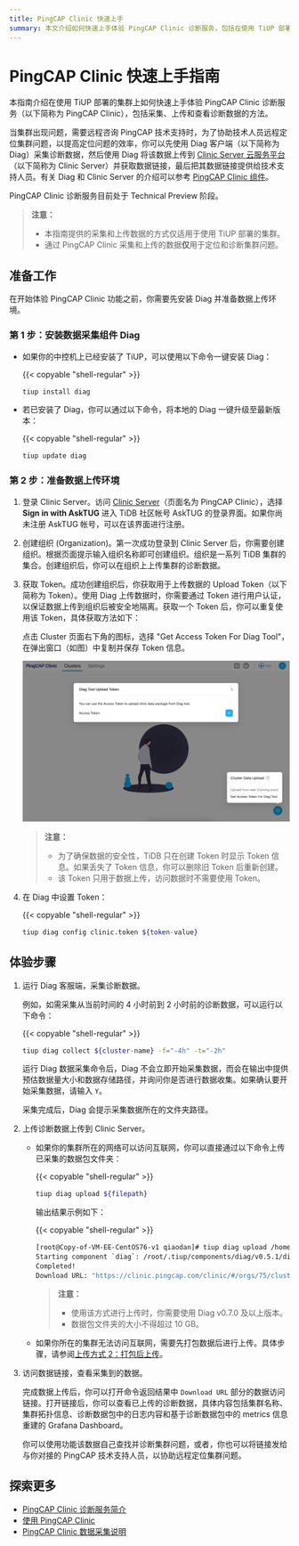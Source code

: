 ```yaml
---
title: PingCAP Clinic 快速上手
summary: 本文介绍如何快速上手体验 PingCAP Clinic 诊断服务，包括在使用 TiUP 部署的集群上通过 Diag 客户端采集数据的方法、使用 Diag 客户端将采集到的数据上传到 Clinic Server 云平台的方法，以及在 Clinic Server 上查看采集到的数据的方法。
---
```


# PingCAP Clinic 快速上手指南

本指南介绍在使用 TiUP 部署的集群上如何快速上手体验 PingCAP Clinic 诊断服务（以下简称为 PingCAP Clinic），包括采集、上传和查看诊断数据的方法。

当集群出现问题，需要远程咨询 PingCAP 技术支持时，为了协助技术人员远程定位集群问题，以提高定位问题的效率，你可以先使用 Diag 客户端（以下简称为 Diag）采集诊断数据，然后使用 Diag 将该数据上传到 [Clinic Server 云服务平台]((https://clinic.pingcap.com.cn))（以下简称为 Clinic Server）并获取数据链接，最后把其数据链接提供给技术支持人员。有关 Diag 和 Clinic Server 的介绍可以参考 [PingCAP Clinic 组件](/clinic/clinic-introduction.md)。

PingCAP Clinic 诊断服务目前处于 Technical Preview 阶段。

> **注意：**
>
> - 本指南提供的采集和上传数据的方式仅适用于使用 TiUP 部署的集群。
> - 通过 PingCAP Clinic 采集和上传的数据**仅**用于定位和诊断集群问题。

## 准备工作

在开始体验 PingCAP Clinic 功能之前，你需要先安装 Diag 并准备数据上传环境。

### 第 1 步：安装数据采集组件 Diag

- 如果你的中控机上已经安装了 TiUP，可以使用以下命令一键安装 Diag：

    {{< copyable "shell-regular" >}}

    ```bash
    tiup install diag
    ```

- 若已安装了 Diag，你可以通过以下命令，将本地的 Diag 一键升级至最新版本：

    {{< copyable "shell-regular" >}}

    ```bash
    tiup update diag
    ```

### 第 2 步：准备数据上传环境

1. 登录 Clinic Server。访问 [Clinic Server](https://clinic.pingcap.com.cn)（页面名为 PingCAP Clinic），选择 **Sign in with AskTUG** 进入 TiDB 社区帐号 AskTUG 的登录界面。如果你尚未注册 AskTUG 帐号，可以在该界面进行注册。

2. 创建组织 (Organization)。第一次成功登录到 Clinic Server 后，你需要创建组织。根据页面提示输入组织名称即可创建组织。组织是一系列 TiDB 集群的集合。创建组织后，你可以在组织上上传集群的诊断数据。

3. 获取 Token。成功创建组织后，你获取用于上传数据的 Upload Token（以下简称为 Token）。使用 Diag 上传数据时，你需要通过 Token 进行用户认证，以保证数据上传到组织后被安全地隔离。获取一个 Token 后，你可以重复使用该 Token，具体获取方法如下：

    点击 Cluster 页面右下角的图标，选择 "Get Access Token For Diag Tool"，在弹出窗口（如图）中复制并保存 Token 信息。

    ![Token 示例](/media/clinic-get-token.png)

    > **注意：**
    >
    > - 为了确保数据的安全性，TiDB 只在创建 Token 时显示 Token 信息。如果丢失了 Token 信息，你可以删除旧 Token 后重新创建。
    > - 该 Token 只用于数据上传，访问数据时不需要使用 Token。

4. 在 Diag 中设置 Token：

    {{< copyable "shell-regular" >}}

    ```bash
    tiup diag config clinic.token ${token-value}
    ```

## 体验步骤

1. 运行 Diag 客服端，采集诊断数据。

    例如，如需采集从当前时间的 4 小时前到 2 小时前的诊断数据，可以运行以下命令：

    {{< copyable "shell-regular" >}}

    ```bash
    tiup diag collect ${cluster-name} -f="-4h" -t="-2h"
    ```

    运行 Diag 数据采集命令后，Diag 不会立即开始采集数据，而会在输出中提供预估数据量大小和数据存储路径，并询问你是否进行数据收集。如果确认要开始采集数据，请输入 `Y`。

    采集完成后，Diag 会提示采集数据所在的文件夹路径。

2. 上传诊断数据上传到 Clinic Server。

    - 如果你的集群所在的网络可以访问互联网，你可以直接通过以下命令上传已采集的数据包文件夹：

        {{< copyable "shell-regular" >}}

        ```bash
        tiup diag upload ${filepath}
        ```

        输出结果示例如下：

        {{< copyable "shell-regular" >}}

        ```bash
        [root@Copy-of-VM-EE-CentOS76-v1 qiaodan]# tiup diag upload /home/qiaodan/diag-fNTnz5MGhr6
        Starting component `diag`: /root/.tiup/components/diag/v0.5.1/diag upload /home/qiaodan/diag-fNTnz5MGhr6
        Completed!
        Download URL: "https://clinic.pingcap.com/clinic/#/orgs/75/clusters/7055188676317281573 "
        ```

        > **注意：**
        >
        > - 使用该方式进行上传时，你需要使用 Diag v0.7.0 及以上版本。
        > - 数据包文件夹的大小不得超过 10 GB。

    - 如果你所在的集群无法访问互联网，需要先打包数据后进行上传。具体步骤，请参阅[上传方式 2：打包后上传](/clinic/clinic-user-guide-for-tiup.md#方式-2打包后上传)。

3. 访问数据链接，查看采集到的数据。

    完成数据上传后，你可以打开命令返回结果中 `Download URL` 部分的数据访问链接。打开链接后，你可以查看已上传的诊断数据，具体内容包括集群名称、集群拓扑信息、诊断数据包中的日志内容和基于诊断数据包中的 metrics 信息重建的 Grafana Dashboard。

    你可以使用功能该数据自己查找并诊断集群问题，或者，你也可以将链接发给与你对接的 PingCAP 技术支持人员，以协助远程定位集群问题。

## 探索更多

- [PingCAP Clinic 诊断服务简介](/clinic/clinic-introduction.md)
- [使用 PingCAP Clinic](/clinic/clinic-user-guide-for-tiup.md)
- [PingCAP Clinic 数据采集说明](/clinic/clinic-data-instruction-for-tiup.md)